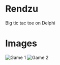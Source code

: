 # Rendzu
Big tic tac toe on Delphi

# Images
![Game 1](https://user-images.githubusercontent.com/16904774/118942917-d3b5c680-b95b-11eb-86ee-a801c1b66375.png)
![Game 2](https://user-images.githubusercontent.com/16904774/118943020-ec25e100-b95b-11eb-92d5-571b88205229.png)
